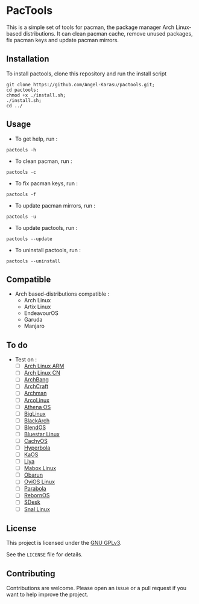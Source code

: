 # PacTools

This is a simple set of tools for pacman, the package manager Arch Linux-based distributions. It can clean pacman cache, remove unused packages, fix pacman keys and update pacman mirrors.

## Installation

To install pactools, clone this repository and run the install script
```shell
git clone https://github.com/Angel-Karasu/pactools.git;
cd pactools;
chmod +x ./install.sh;
./install.sh;
cd ../
```

## Usage

- To get help, run :
```shell
pactools -h
```

- To clean pacman, run :
```shell
pactools -c
```

- To fix pacman keys, run :
```shell
pactools -f
```

- To update pacman mirrors, run :
```shell
pactools -u
```

- To update pactools, run :
```shell
pactools --update
```

- To uninstall pactools, run :
```shell
pactools --uninstall
```

## Compatible

- Arch based-distributions compatible : 
  - Arch Linux
  - Artix Linux
  - EndeavourOS
  - Garuda
  - Manjaro

## To do

- Test on : 
  - [ ] [Arch Linux ARM](https://archlinuxarm.org/)
  - [ ] [Arch Linux CN](https://github.com/archlinuxcn/repo?tab=readme-ov-file)
  - [ ] [ArchBang](https://distrowatch.com/table.php?distribution=archbang)
  - [ ] [ArchCraft](https://distrowatch.com/table.php?distribution=archcraft)
  - [ ] [Archman](https://distrowatch.com/table.php?distribution=archman)
  - [ ] [ArcoLinux](https://distrowatch.com/table.php?distribution=arco)
  - [ ] [Athena OS](https://distrowatch.com/table.php?distribution=athena)
  - [ ] [BigLinux](https://distrowatch.com/table.php?distribution=biglinux)
  - [ ] [BlackArch](https://distrowatch.com/table.php?distribution=blackarch)
  - [ ] [BlendOS](https://distrowatch.com/table.php?distribution=blendos)
  - [ ] [Bluestar Linux](https://distrowatch.com/table.php?distribution=bluestar)
  - [ ] [CachyOS](https://distrowatch.com/table.php?distribution=Cachyos)
  - [ ] [Hyperbola](https://distrowatch.com/table.php?distribution=hyperbola)
  - [ ] [KaOS](https://distrowatch.com/table.php?distribution=kaos)
  - [ ] [Liya](https://distrowatch.com/table.php?distribution=liya)
  - [ ] [Mabox Linux](https://distrowatch.com/table.php?distribution=mabox)
  - [ ] [Obarun](https://distrowatch.com/table.php?distribution=obarun)
  - [ ] [OviOS Linux](https://distrowatch.com/table.php?distribution=ovios)
  - [ ] [Parabola](https://distrowatch.com/table.php?distribution=parabola)
  - [ ] [RebornOS](https://distrowatch.com/table.php?distribution=rebornos)
  - [ ] [SDesk](https://distrowatch.com/table.php?distribution=sdesk)
  - [ ] [Snal Linux](https://distrowatch.com/table.php?distribution=snal)

## License

This project is licensed under the [GNU GPLv3](https://choosealicense.com/licenses/gpl-3.0/).

See the `LICENSE` file for details.

## Contributing

Contributions are welcome. Please open an issue or a pull request if you want to help improve the project.
